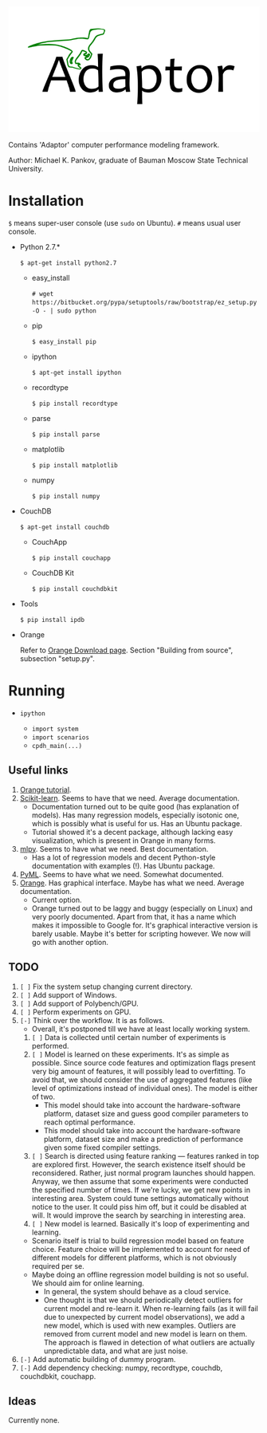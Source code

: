 ![logo](/doc/pictures/logo.png?raw=true)

Contains 'Adaptor' computer performance modeling framework.

Author: Michael K. Pankov, graduate of Bauman Moscow State Technical University.


# Installation

`$` means super-user console (use `sudo` on Ubuntu). `#` means usual user console.

* Python 2.7.*

  `$ apt-get install python2.7`

    * easy_install

      `# wget https://bitbucket.org/pypa/setuptools/raw/bootstrap/ez_setup.py -O - | sudo python`

    * pip

      `$ easy_install pip`

    * ipython

      `$ apt-get install ipython`

    * recordtype

      `$ pip install recordtype`

    * parse

      `$ pip install parse`

    * matplotlib

      `$ pip install matplotlib`

    * numpy

      `$ pip install numpy`

* CouchDB

  `$ apt-get install couchdb`

    * CouchApp

      `$ pip install couchapp`

    * CouchDB Kit

      `$ pip install couchdbkit`

* Tools

  `$ pip install ipdb`

* Orange

  Refer to [Orange Download page](http://orange.biolab.si/download/). Section "Building from source", subsection "setup.py".

# Running

* `ipython`

    * `import system`
    * `import scenarios`
    * `cpdh_main(...)`


## Useful links ##

1. [Orange tutorial](http://wiki.sdakak.com/ml:getting-started-with-orange).
1. [Scikit-learn](http://scikit-learn.org/stable/#). Seems to have that we need. Average documentation.
	* Documentation turned out to be quite good (has explanation of models). Has many regression models, especially isotonic one, which is possibly what is useful for us. Has an Ubuntu package.
	* Tutorial showed it's a decent package, although lacking easy visualization, which is present in Orange in many forms.
1. [mlpy](http://mlpy.sourceforge.net/). Seems to have what we need. Best documentation.
	* Has a lot of regression models and decent Python-style documentation with examples (!). Has Ubuntu package.
1. [PyML](http://pyml.sourceforge.net/). Seems to have what we need. Somewhat documented.
1. [Orange](http://orange.biolab.si/). Has graphical interface. Maybe has what we need. Average documentation.
	* Current option.
	* Orange turned out to be laggy and buggy (especially on Linux) and very poorly documented. Apart from that, it has a name which makes it impossible to Google for. It's graphical interactive version is barely usable. Maybe it's better for scripting however. We now will go with another option.

## TODO ##
1. `[ ]` Fix the system setup changing current directory.
1. `[ ]` Add support of Windows.
1. `[ ]` Add support of Polybench/GPU.
1. `[ ]` Perform experiments on GPU.
1. `[-]` Think over the workflow. It is as follows.
	* Overall, it's postponed till we have at least locally working system.
	1. `[ ]` Data is collected until certain number of experiments is performed.
	1. `[ ]` Model is learned on these experiments. It's as simple as possible. Since source code features and optimization flags present very big amount of features, it will possibly lead to overfitting. To avoid that, we should consider the use of aggregated features (like level of optimizations instead of individual ones). The model is either of two.
		* This model should take into account the hardware-software platform, dataset size and guess good compiler parameters to reach optimal performance.
		* This model should take into account the hardware-software platform, dataset size and make a prediction of performance given some fixed compiler settings.
	1. `[ ]` Search is directed using feature ranking — features ranked in top are explored first. However, the search existence itself should be reconsidered. Rather, just normal program launches should happen. Anyway, we then assume that some experiments were conducted the specified number of times. If we're lucky, we get new points in interesting area. System could tune settings automatically without notice to the user. It could piss him off, but it could be disabled at will. It would improve the search by searching in interesting area.
	1. `[ ]` New model is learned. Basically it's loop of experimenting and learning.
	* Scenario itself is trial to build regression model based on feature choice. Feature choice will be implemented to account for need of different models for different platforms, which is not obviously required per se.
	* Maybe doing an offline regression model building is not so useful. We should aim for online learning.
		* In general, the system should behave as a cloud service.
		* One thought is that we should periodically detect outliers for current model and re-learn it. When re-learning fails (as it will fail due to unexpected by current model observations), we add a new model, which is used with new examples. Outliers are removed from current model and new model is learn on them. The approach is flawed in detection of what outliers are actually unpredictable data, and what are just noise.
1. `[-]` Add automatic building of dummy program.
1. `[-]` Add dependency checking: numpy, recordtype, couchdb, couchdbkit, couchapp.

## Ideas ##

Currently none.
